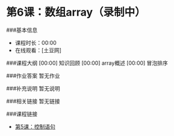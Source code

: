 第6课：数组array（录制中）
==========================

###基本信息
- 课程时长：00:00
- 在线观看：[土豆网]

###课程大纲
	[00:00] 知识回顾
	[00:00] array概述
	[00:00] 冒泡排序
	
###作业答案
暂无作业

###补充说明
暂无说明

###相关链接
暂无链接

###课程链接
- [第5课：控制语句](../lecture5/lecture5.md)